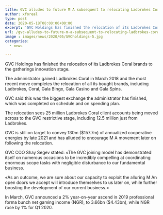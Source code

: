 ```yaml
---
title: GVC alludes to future M A subsequent to relocating Ladbrokes Coral to its platform
author: xforeal 
type: post
date: 2020-05-18T00:00:00+00:00
excerpt: 'GVC Holdings has finished the relocation of its Ladbrokes Coral brands to the gatherings innovation platform '
url: /gvc-alludes-to-future-m-a-subsequent-to-relocating-ladbrokes-coral-to-its-platform/
image : images/news/2020/05/GVCholdings-5.jpg
categories:
  - news

---
```

GVC Holdings has finished the relocation of its Ladbrokes Coral brands to the gatherings innovation stage. 

The administrator gained Ladbrokes Coral in March 2018 and the most recent move completes the relocation of all its bought brands, including Ladbrokes, Coral, Gala Bingo, Gala Casino and Gala Spins. 

GVC said this was the biggest exchange the administrator has finished, which was completed on schedule and on spending plan. 

The relocation sees 25 million Ladbrokes Coral client accounts being moved across to the GVC restrictive stage, including 12.5 million just from Ladbrokes. 

GVC is still on target to convey 130m ($157.7m) of annualized cooperative energies by late 2021 and has alluded to encourage M A movement later on following the relocation. 

GVC COO Shay Segev stated: &#171;The GVC joining model has demonstrated itself on numerous occasions to be incredibly compelling at coordinating enormous scope tasks with negligible disturbance to our fundamental business. 

&#171;As an outcome, we are sure about our capacity to exploit the alluring M An open doors we accept will introduce themselves to us later on, while further boosting the development of our current business.&#187; 

In March, GVC announced a 2&percnt; year-on-year ascend in 2019 professional forma bunch net gaming income (NGR), to 3.66bn ($4.43bn), while NGR rose by 1&percnt; for Q1 2020.